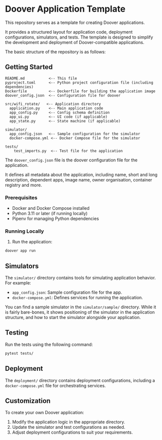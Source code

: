 # Doover Application Template

This repository serves as a template for creating Doover applications.

It provides a structured layout for application code, deployment configurations, simulators, and tests. The template is
designed to simplify the development and deployment of Doover-compatible applications.

The basic structure of the repository is as follows:

## Getting Started

```
README.md           <-- This file
pyproject.toml      <-- Python project configuration file (including dependencies)
Dockerfile          <-- Dockerfile for building the application image
doover_config.json  <-- Configuration file for doover

src/wifi_rotate/   <-- Application directory
  application.py    <-- Main application code
  app_config.py     <-- Config schema definition
  app_ui.py         <-- UI code (if applicable)
  app_state.py      <-- State machine (if applicable)

simulator/
  app_config.json   <-- Sample configuration for the simulator
  docker-compose.yml <-- Docker Compose file for the simulator
  
tests/
    test_imports.py  <-- Test file for the application
```

The `doover_config.json` file is the doover configuration file for the application. 

It defines all metadata about the application, including name, short and long description, 
dependent apps, image name, owner organisation, container registry and more.

### Prerequisites

- Docker and Docker Compose installed
- Python 3.11 or later (if running locally)
- Pipenv for managing Python dependencies

### Running Locally

1. Run the application:

```bash
doover app run
```

## Simulators

The `simulator/` directory contains tools for simulating application behavior. For example:

- `app_config.json`: Sample configuration file for the app.
- `docker-compose.yml`: Defines services for running the application.

You can find a sample simulator in the `simulator/sample/` directory. While it is fairly bare-bones, it shows
positioning of the simulator in the application structure, and how to start the simulator alongside your application.

## Testing

Run the tests using the following command:

```bash
pytest tests/
```

## Deployment

The `deployment/` directory contains deployment configurations, including a `docker-compose.yml` file for orchestrating
services.

## Customization

To create your own Doover application:

1. Modify the application logic in the appropriate directory.
2. Update the simulator and test configurations as needed.
3. Adjust deployment configurations to suit your requirements.
